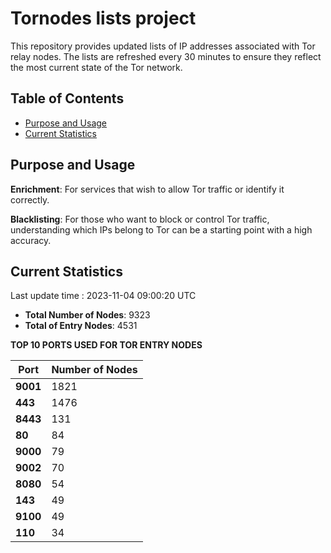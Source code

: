 # Tornodes lists project

This repository provides updated lists of IP addresses associated with Tor relay nodes. The lists are refreshed every 30 minutes to ensure they reflect the most current state of the Tor network.

## Table of Contents

- [Purpose and Usage](#purpose-and-usage)
- [Current Statistics](#current-statistics)


## Purpose and Usage

**Enrichment**: For services that wish to allow Tor traffic or identify it correctly.

**Blacklisting**: For those who want to block or control Tor traffic, understanding which IPs belong to Tor can be a starting point with a high accuracy.

## Current Statistics

Last update time : 2023-11-04 09:00:20 UTC

- **Total Number of Nodes**: 9323
- **Total of Entry Nodes**: 4531

**TOP 10 PORTS USED FOR TOR ENTRY NODES**

| **Port** | **Number of Nodes** |
|------|-----------------|
| **9001**   | 1821  |
| **443**   | 1476  |
| **8443**   | 131  |
| **80**   | 84  |
| **9000**   | 79  |
| **9002**   | 70  |
| **8080**   | 54  |
| **143**   | 49  |
| **9100**   | 49  |
| **110**   | 34  |

